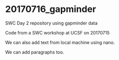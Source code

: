# 20170716_gapminder
SWC Day 2 repository using gapminder data

Code from a SWC workshop at UCSF on 20170715

We can also add text from local machine using nano.

We can add paragraphs too.
